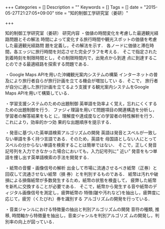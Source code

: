 +++
Categories = []
Description = ""
Keywords = []
Tags = []
date = "2015-05-27T21:27:05+09:00"
title = "知的制御工学研究室（姜研）"

+++


知的制御工学研究室（姜研）
研究内容
・価値の時間変化を考慮した最適観光経路問題とその解法
時間によって変化する旅行時間や観光スポットの価値を考慮した最適観光経路問
題を定義し，その解法を示す．
各ノードに価値と滞在時間，各エッジに旅行時間を対応させた完全グラフを考える．
そこで指定された到着時刻を制限時間とし，その制限時間内で，出発点から到達
点に到達することのできる最適経路を探索する問題である．

・Google Maps APIを用いた沖縄観光案内システムの構築
インターネットの普及により旅行者自らが旅行計画を立てる機会が増加してい
る．そこで，
旅行者が自分に適した旅行計画を立てるよう支援する観光案内システムをGoogle
Maps APIを用いて構築している．

・学習支援システムのための出題制御
英単語を効率よく覚え，忘れにくくするための出題制御を行う．
ファジィ理論を用いて問題項目の関連構造を分析し，学習者の解答結果をもと
に，理解度や達成度などの学習者の特性解析を行う．これにより，効率的かつ効
果的な出題順序を提示する．

・発音に基づいた英単語検索アルゴリズムの開発
英語は発音とスペルが一致しない単語を多く持つ言語である．そのため，英語を
母国語としない人にとってスペルの分からない単語を検索することは簡単ではない．
そこで，正しく発音記号列を入力できなかった場合においても，入力記号列に”
近い” 発音をもつ単語を捜し出す英単語検索の手法を開発する．

・紙幣の音響・画像信号の解析
出金して市場に流通させるべき紙幣（正券）と回収して流通させない紙幣（損
券）とを判別するものである．
紙幣は汚れや破損による損傷紙幣が多数発生するため，紙幣の状態を検査して，
疲弊した紙幣を新札に交換することが必要である．
そこで，紙幣から発生する音や紙幣のディジタル画像信号を測定し，疲弊紙幣の
特徴(皺や汚れなど)を抽出し，疲弊度に応じて，疲労（くたびれ）券を識別する
アルゴリズムの開発を行っている．

・音楽ジャンルにおける特徴量の抽出と判別アルゴリズムの開発
音符の種類, 推移, 時間軸から特徴量を抽出し，音楽ジャンルを判別アルゴリズ
ムの開発し，判別率の向上が図っている．
